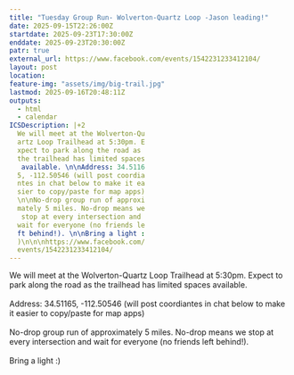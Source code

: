 ```yaml
---
title: "Tuesday Group Run- Wolverton-Quartz Loop -Jason leading!"
date: 2025-09-15T22:26:00Z
startdate: 2025-09-23T17:30:00Z
enddate: 2025-09-23T20:30:00Z
patr: true
external_url: https://www.facebook.com/events/1542231233412104/
layout: post
location: 
feature-img: "assets/img/big-trail.jpg"
lastmod: 2025-09-16T20:48:11Z
outputs:
  - html
  - calendar
ICSDescription: |+2
  We will meet at the Wolverton-Qu  artz Loop Trailhead at 5:30pm. E  xpect to park along the road as   the trailhead has limited spaces   available. \n\nAddress: 34.5116  5, -112.50546 (will post coordia  ntes in chat below to make it ea  sier to copy/paste for map apps)  \n\nNo-drop group run of approxi  mately 5 miles. No-drop means we   stop at every intersection and   wait for everyone (no friends le  ft behind!). \n\nBring a light :  )\n\n\nhttps://www.facebook.com/  events/1542231233412104/
---
```


We will meet at the Wolverton-Quartz Loop Trailhead at 5&#58;30pm. Expect to park along the road as the trailhead has limited spaces available. <br>
  <br>
  Address&#58; 34.51165, -112.50546 (will post coordiantes in chat below to make it easier to copy/paste for map apps)<br>
  <br>
  No-drop group run of approximately 5 miles. No-drop means we stop at every intersection and wait for everyone (no friends left behind!). <br>
  <br>
  Bring a light &#58;)<br>
  <br>
  <br>
  
